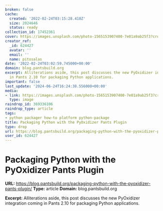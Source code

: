 ```yaml
---
broken: false
cache:
  created: '2022-02-24T03:15:28.410Z'
  size: 2024646
  status: ready
collection_id: 17452361
cover: https://images.unsplash.com/photo-1565153907400-7e01a9ab25f3?crop=entropy&cs=tinysrgb&fit=max&fm=jpg&ixid=MnwxMTc3M3wwfDF8c2VhcmNofDh8fHJ1c3R8ZW58MHx8fHwxNjQ0OTgxNjE5&ixlib=rb-1.2.1&q=80&w=2000
creator_ref:
  _id: 624427
  avatar: ''
  email: ''
  name: pitosalas
date: '2022-02-24T03:02:59.745000+00:00'
domain: blog.pantsbuild.org
excerpt: Alliterations aside, this post discusses the new PyOxidizer integration coming
  in Pants 2.10 for packaging Python applications.
important: false
last_update: '2024-06-24T16:24:38.556000+00:00'
media:
- link: https://images.unsplash.com/photo-1565153907400-7e01a9ab25f3?crop=entropy&cs=tinysrgb&fit=max&fm=jpg&ixid=MnwxMTc3M3wwfDF8c2VhcmNofDh8fHJ1c3R8ZW58MHx8fHwxNjQ0OTgxNjE5&ixlib=rb-1.2.1&q=80&w=2000
  type: image
raindrop_id: 369336106
raindrop_type: article
tags:
- python packager how-to platform python-package
title: Packaging Python with the PyOxidizer Pants Plugin
type: drop
url: https://blog.pantsbuild.org/packaging-python-with-the-pyoxidizer-pants-plugin/
user_id: 624427
---
```


# Packaging Python with the PyOxidizer Pants Plugin

**URL:** https://blog.pantsbuild.org/packaging-python-with-the-pyoxidizer-pants-plugin/
**Type:** article
**Domain:** blog.pantsbuild.org

**Excerpt:** Alliterations aside, this post discusses the new PyOxidizer integration coming in Pants 2.10 for packaging Python applications.
